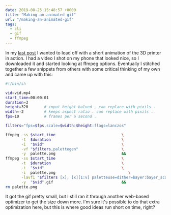 ```yaml
---
date: 2019-08-25 15:48:57 +0000
title: "Making an animated gif"
url: "/making-an-animated-gif"
tags:
  - cli
  - gif
  - ffmpeg
---
```


In my [last post](https://labs.tomasino.org/flashforge-finder-with-cura) I wanted to lead off with
a short animation of the 3D printer in action. I had a video I shot on my
phone that looked nice, so I downloaded it and started looking at ffmpeg
options. Eventually I stitched together a few snippets from others with
some critical thinking of my own and came up with this:

```bash
#!/bin/sh

vid=vid.mp4
start_time=00:00:01
duration=3
height=320       # input height halved , can replace with pixils .
width=-2         # keeps aspect ratio . can replace with pixils .
fps=10           # frames per a second .

filters="fps=$fps,scale=$width:$height:flags=lanczos"

ffmpeg -ss $start_time                             \
       -t  $duration                               \
       -i  "$vid"                                  \
       -vf "$filters,palettegen"                   \
       -y  palette.png                             &&
ffmpeg -ss $start_time                             \
       -t  $duration                               \
       -i  "$vid"                                  \
       -i  palette.png                                \
       -lavfi "$filters [x]; [x][1:v] paletteuse=dither=bayer:bayer_scale=5:diff_mode=rectangle"  \
       -y  "$vid".gif                              &&
rm palette.png
```

It got the gif pretty small, but I still ran it through another web-based
optimizer to get the size down more. I'm sure it's possible to do that
extra optimization here, but this is where good ideas run short on time,
right?


<!--  vim: set shiftwidth=4 tabstop=4 expandtab: -->
